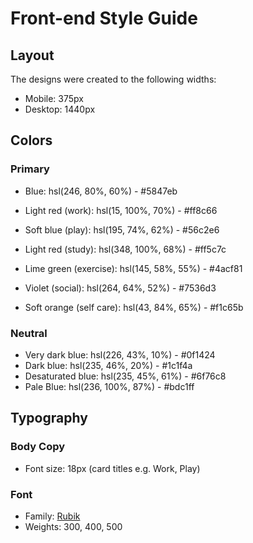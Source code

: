# Front-end Style Guide

## Layout

The designs were created to the following widths:

- Mobile: 375px
- Desktop: 1440px

## Colors

### Primary

- Blue: hsl(246, 80%, 60%) - #5847eb

- Light red (work): hsl(15, 100%, 70%) - #ff8c66
- Soft blue (play): hsl(195, 74%, 62%) - #56c2e6
- Light red (study): hsl(348, 100%, 68%) - #ff5c7c
- Lime green (exercise): hsl(145, 58%, 55%) - #4acf81
- Violet (social): hsl(264, 64%, 52%) - #7536d3
- Soft orange (self care): hsl(43, 84%, 65%) - #f1c65b

### Neutral

- Very dark blue: hsl(226, 43%, 10%) - #0f1424
- Dark blue: hsl(235, 46%, 20%) - #1c1f4a
- Desaturated blue: hsl(235, 45%, 61%) - #6f76c8
- Pale Blue: hsl(236, 100%, 87%) - #bdc1ff

## Typography

### Body Copy

- Font size: 18px (card titles e.g. Work, Play)

### Font

- Family: [Rubik](https://fonts.google.com/specimen/Rubik)
- Weights: 300, 400, 500
